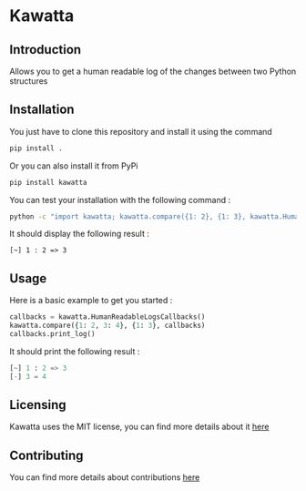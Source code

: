 # Kawatta

## Introduction

Allows you to get a human readable log of the changes between two Python structures

## Installation

You just have to clone this repository and install it using the command
```bash
pip install .
```

Or you can also install it from PyPi
```bash
pip install kawatta
```

You can test your installation with the following command :

```bash
python -c "import kawatta; kawatta.compare({1: 2}, {1: 3}, kawatta.HumanReadableLogsCallbacks()).print_log()"
```

It should display the following result :
```
[~] 1 : 2 => 3
```

## Usage

Here is a basic example to get you started :

```python
callbacks = kawatta.HumanReadableLogsCallbacks()
kawatta.compare({1: 2, 3: 4}, {1: 3}, callbacks)
callbacks.print_log()
```

It should print the following result :
```python
[~] 1 : 2 => 3
[-] 3 = 4
```

## Licensing

Kawatta uses the MIT license, you can find more details about it [here](LICENSE)

## Contributing

You can find more details about contributions [here](CONTRIBUTING.md)